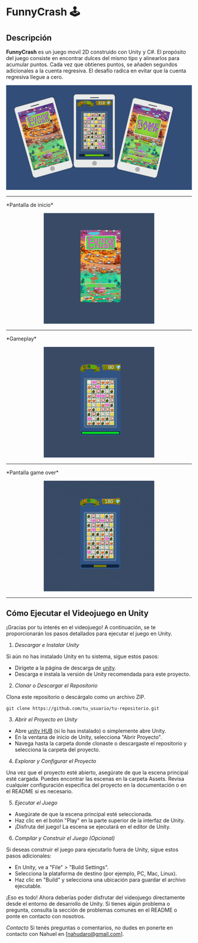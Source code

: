 # FunnyCrash 🕹️

## Descripción

**FunnyCrash** es un juego movil 2D construido con Unity y C#.
El propósito del juego consiste en encontrar dulces del mismo tipo y alinearlos para acumular puntos. Cada vez que obtienes puntos, se añaden segundos adicionales a la cuenta regresiva. El desafío radica en evitar que la cuenta regresiva llegue a cero.

<img src="./public/funny.png" alt="imagen de portada del videojuego">

<hr/>
*Pantalla de inicio*

<p align="center">
<img src="./public/FUNNY-START.gif" width="300" alt="gif del inicio del juego"> 
</p>

<hr/>
*Gameplay*

<p align="center">
<img src="./public/FUNNY-GAME.gif"  width="300" alt="gif del gameplay"> 
</p>

<hr/>
*Pantalla game over*

<p align="center">
<img src="./public/FUNNY-GAMEOVER.gif" width="300" alt="gif de la pantala game over">
</p>

<hr/>

## Cómo Ejecutar el Videojuego en Unity

¡Gracias por tu interés en el videojuego! A continuación, se te proporcionarán los pasos detallados para ejecutar el juego en Unity.

1.  *Descargar e Instalar Unity*

Si aún no has instalado Unity en tu sistema, sigue estos pasos:

- Dirígete a la página de descarga de [unity](https://unity.com/pricing#plans-student-and-hobbyist).
- Descarga e instala la versión de Unity recomendada para este proyecto.

2. *Clonar o Descargar el Repositorio*

Clona este repositorio o descárgalo como un archivo ZIP.

   ```
   git clone https://github.com/tu_usuario/tu-repositorio.git
   ```

3. *Abrir el Proyecto en Unity*

- Abre [unity HUB](https://unity.com/es/download) (si lo has instalado) o simplemente abre Unity.
- En la ventana de inicio de Unity, selecciona "Abrir Proyecto".
- Navega hasta la carpeta donde clonaste o descargaste el repositorio y selecciona la carpeta del proyecto.

4. *Explorar y Configurar el Proyecto*

Una vez que el proyecto esté abierto, asegúrate de que la escena principal esté cargada. Puedes encontrar las escenas en la carpeta Assets.
Revisa cualquier configuración específica del proyecto en la documentación o en el README si es necesario.

5. *Ejecutar el Juego*

- Asegúrate de que la escena principal esté seleccionada.
- Haz clic en el botón "Play" en la parte superior de la interfaz de Unity.
- ¡Disfruta del juego! La escena se ejecutará en el editor de Unity.

6. *Compilar y Construir el Juego (Opcional)*

Si deseas construir el juego para ejecutarlo fuera de Unity, sigue estos pasos adicionales:

- En Unity, ve a "File" > "Build Settings".
- Selecciona la plataforma de destino (por ejemplo, PC, Mac, Linux).
- Haz clic en "Build" y selecciona una ubicación para guardar el archivo ejecutable.

¡Eso es todo! Ahora deberías poder disfrutar del videojuego directamente desde el entorno de desarrollo de Unity. Si tienes algún problema o pregunta, consulta la sección de problemas comunes en el README o ponte en contacto con nosotros.


*Contacto*
Si tenés preguntas o comentarios, no dudes en ponerte en contacto con Nahuel en [nahudaro@gmail.com].
